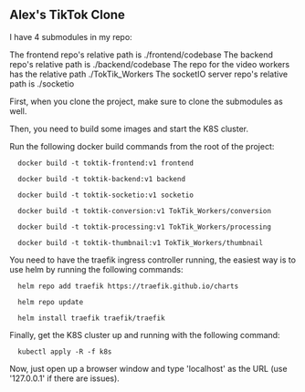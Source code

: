 ## Alex's TikTok Clone

I have 4 submodules in my repo:

The frontend repo's relative path is ./frontend/codebase
The backend repo's relative path is ./backend/codebase
The repo for the video workers has the relative path ./TokTik_Workers
The socketIO server repo's relative path is ./socketio


First, when you clone the project, make sure to clone the submodules as well.


Then, you need to build some images and start the K8S cluster.

Run the following docker build commands from the root of the project:
  ```
    docker build -t toktik-frontend:v1 frontend

    docker build -t toktik-backend:v1 backend

    docker build -t toktik-socketio:v1 socketio

    docker build -t toktik-conversion:v1 TokTik_Workers/conversion

    docker build -t toktik-processing:v1 TokTik_Workers/processing

    docker build -t toktik-thumbnail:v1 TokTik_Workers/thumbnail
  ```
You need to have the traefik ingress controller running, the easiest way is to use helm by running the following commands:
  ```
    helm repo add traefik https://traefik.github.io/charts

    helm repo update

    helm install traefik traefik/traefik
  ```

Finally, get the K8S cluster up and running with the following command:
  ```
    kubectl apply -R -f k8s
  ```

Now, just open up a browser window and type 'localhost' as the URL (use '127.0.0.1' if there are issues).
